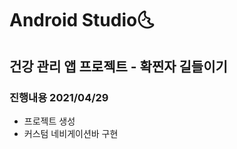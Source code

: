 # Android Studio:last_quarter_moon_with_face:

## 건강 관리 앱 프로젝트 - 확찐자 길들이기

### 진행내용 2021/04/29

- 프로젝트 생성
- 커스텀 네비게이션바 구현

